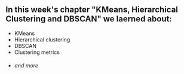 ## In this week's chapter **"KMeans, Hierarchical Clustering and DBSCAN"** we laerned about:

* KMeans
* Hierarchical clustering
* DBSCAN
* Clustering metrics
* ###### and more
